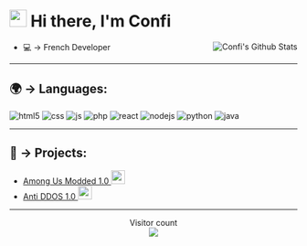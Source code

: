 <h1><img src="https://media1.tenor.com/images/f38bd4f0ae23b4d7d594c388ab4f09ed/tenor.gif?itemid=12359359" width="30"/> Hi there, I'm Confi</h1>

<img align="right" alt="Confi's Github Stats" src="https://github-readme-stats.vercel.app/api?username=ConfiiiDev&show_icons=true&hide_border=true" />

- 💻 → French Developer

---

## 🌍 → Languages:
<p>
<img alt="html5" src="https://img.shields.io/badge/-HTML5-E34F26?style=flat-square&logo=html5&logoColor=white" />
  <img alt="css" src="https://img.shields.io/badge/-CSS-00A6FF?style=flat-square&logo=css3&logoColor=white" />
  <img alt="js" src="https://img.shields.io/badge/-Javascript-FFEE00?style=flat-square&logo=javascript&logoColor=black" />
  <img alt="php" src="https://img.shields.io/badge/-PHP-FFB120?style=flat-square&logo=php&logoColor=white" />
  <img alt="react" src="https://img.shields.io/badge/-React-45B8D8?style=flat-square&logo=react&logoColor=white" />
  <img alt="nodejs" src="https://img.shields.io/badge/-NodeJS-43853D?style=flat-square&logo=Node.js&logoColor=white" />
  <img alt="python" src="https://img.shields.io/badge/-Python-21B500?style=flat-square&logo=python&logoColor=white" />
  <img alt="java" src="https://img.shields.io/badge/-Java-4495CF?style=flat-square&logo=java&logoColor=white" />
</p>

---

## 🚩 → Projects:
- [Among Us Modded 1.0 <img src="https://an1.com/uploads/yujnrtbtrh.png" width="24"/>](https://github.com/ConfiiiDev/Among-Us-Modded-1.0)
- [Anti DDOS 1.0 <img src="https://media1.tenor.com/images/21f06c2352f87fc7d6fc717e13497560/tenor.gif?itemid=13760868" width="24"/>](https://github.com/ConfiiiDev/Anti-DDOS)

---

<p align="center"> 
  Visitor count<br>
  <img src="https://profile-counter.glitch.me/confi1337/count.svg" />
</p>
